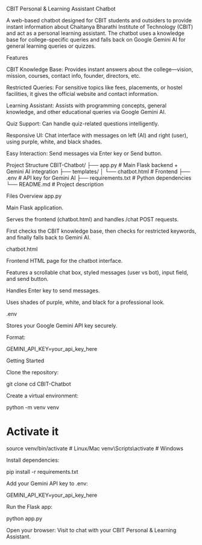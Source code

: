 CBIT Personal & Learning Assistant Chatbot

A web-based chatbot designed for CBIT students and outsiders to provide instant information about Chaitanya Bharathi Institute of Technology (CBIT) and act as a personal learning assistant. The chatbot uses a knowledge base for college-specific queries and falls back on Google Gemini AI for general learning queries or quizzes.

Features

CBIT Knowledge Base: Provides instant answers about the college—vision, mission, courses, contact info, founder, directors, etc.

Restricted Queries: For sensitive topics like fees, placements, or hostel facilities, it gives the official website and contact information.

Learning Assistant: Assists with programming concepts, general knowledge, and other educational queries via Google Gemini AI.

Quiz Support: Can handle quiz-related questions intelligently.

Responsive UI: Chat interface with messages on left (AI) and right (user), using purple, white, and black shades.

Easy Interaction: Send messages via Enter key or Send button.

Project Structure
CBIT-Chatbot/
├── app.py              # Main Flask backend + Gemini AI integration
├── templates/
│   └── chatbot.html    # Frontend
├── .env                # API key for Gemini AI
├── requirements.txt    # Python dependencies
└── README.md           # Project description

Files Overview
app.py

Main Flask application.

Serves the frontend (chatbot.html) and handles /chat POST requests.

First checks the CBIT knowledge base, then checks for restricted keywords, and finally falls back to Gemini AI.

chatbot.html

Frontend HTML page for the chatbot interface.

Features a scrollable chat box, styled messages (user vs bot), input field, and send button.

Handles Enter key to send messages.

Uses shades of purple, white, and black for a professional look.

.env

Stores your Google Gemini API key securely.

Format:

GEMINI_API_KEY=your_api_key_here

Getting Started

Clone the repository:

git clone <repository-url>
cd CBIT-Chatbot


Create a virtual environment:

python -m venv venv
# Activate it
source venv/bin/activate      # Linux/Mac
venv\Scripts\activate         # Windows


Install dependencies:

pip install -r requirements.txt


Add your Gemini API key to .env:

GEMINI_API_KEY=your_api_key_here


Run the Flask app:

python app.py


Open your browser:
Visit  to chat with your CBIT Personal & Learning Assistant.
